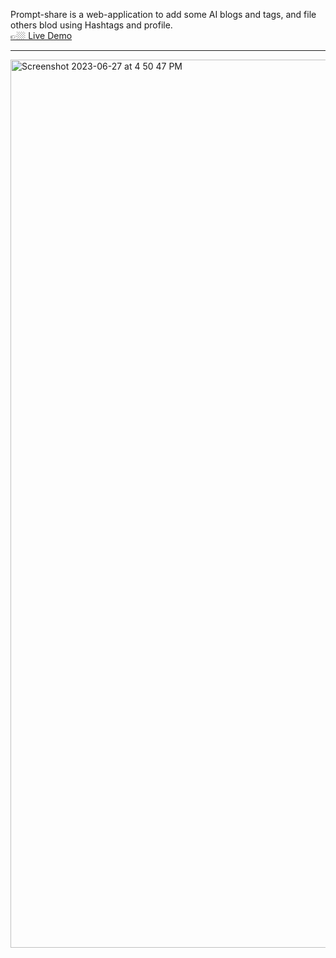 Prompt-share is a web-application to add some AI blogs and tags, and file others blod using Hashtags and profile.
<br>
<a href="https://prompt-share-sepia.vercel.app/"> 👉🏼 Live Demo </link>

<hr>
<img width="1421" alt="Screenshot 2023-06-27 at 4 50 47 PM" src="https://github.com/pathik455/prompt-share/assets/82212939/fe72c075-0eb1-4c79-9f77-898c9c4c0e63">
